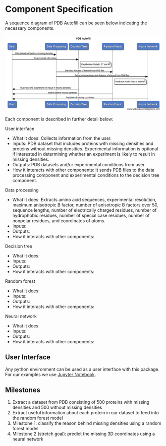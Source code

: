 # Component Specification

A sequence diagram of PDB Autofill can be seen below indicating the necessary components.

![sequence_diagram](sequence_diagram.png "sequence_diagram")

Each component is described in further detail below:

User interface
  * What it does: Collects information from the user.
  * Inputs: PDB dataset that includes proteins with missing densities and proteins without missing densities. Experimental information is optional if interested in determining whether an experiment is likely to result in missing densities.
  * Outputs: PDB datasets and/or experimental conditions from user.
  * How it interacts with other components: It sends PDB files to the data processing component and experimental conditions to the decision tree component.

Data processing
  * What it does: Extracts amino acid sequences, experimental resolution, maximum anisotropic B factor, number of anisotropic B factors over 50, sequence lengths, number of electrically charged residues, number of hydrophobic residues, number of special case residues, number of nonpolar residues, and coordinates of atoms.
  * Inputs:
  * Outputs:
  * How it interacts with other components:

Decision tree
  * What it does:
  * Inputs:
  * Outputs:
  * How it interacts with other components:

Random forest
  * What it does:
  * Inputs:
  * Outputs:
  * How it interacts with other components:

Neural network
  * What it does:
  * Inputs:
  * Outputs:
  * How it interacts with other components:


## User Interface

Any python environment can be used as a user interface with this package. For our examples we use [Jupyter Notebook](https://jupyter.org/install).


## Milestones

1. Extract a dataset from PDB consisting of 500 proteins with missing densities and 500 without missing densities
2. Extract useful information about each protein in our dataset to feed into the random forest model
3. Milestone 1: classify the reason behind missing densities using a random forest model
4. Milestone 2 (stretch goal): predict the missing 3D coordinates using a neural network
